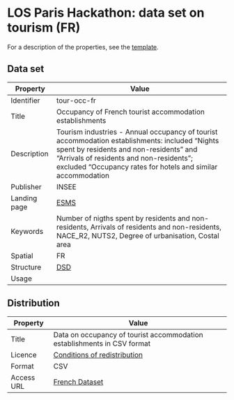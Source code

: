 # LOS Paris Hackathon: data set on tourism (FR) #

For a description of the properties, see the [template](dataset-description-template.md).

## Data set

| Property     | Value
|--------------|----
| Identifier   | tour-occ-fr
| Title        | Occupancy of French tourist accommodation establishments
| Description  | Tourism industries  -  Annual occupancy of tourist accommodation establishments: included “Nights spent by residents and non-residents” and “Arrivals of residents and non-residents”; excluded “Occupancy rates for hotels and similar accommodation
| Publisher    | INSEE
| Landing page | [ESMS](http://ec.europa.eu/eurostat/cache/metadata/en/tour_occ_esms.htm)
| Keywords     | Number of nigths spent by residents and non-residents, Arrivals of residents and non-residents, NACE_R2, NUTS2, Degree of urbanisation, Costal area
| Spatial      | FR
| Structure    | [DSD](https://github.com/LOS-ESSnet/Paris-Hackathon/blob/master/data/tourism-fr-dsd.ods?raw=true)
| Usage        |


## Distribution

| Property     | Value
|--------------|----
| Title        | Data on occupancy of tourist accommodation establishments in CSV format
| Licence      | [Conditions of redistribution](https://www.insee.fr/en/information/2409139)
| Format       | CSV
| Access URL   | [French Dataset](http://linked-open-statistics.org/plosh/tour-occ-fr.csv)
